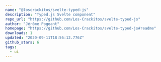 ```yaml
---
name: "@loscrackitos/svelte-typed-js"
description: "Typed.js Svelte component"
repo_url: "https://github.com/Los-Crackitos/svelte-typed-js"
author: "Jérôme Pogeant"
homepage: "https://github.com/Los-Crackitos/svelte-typed-js#readme"
downloads: 1
updated: "2020-09-11T18:56:12.776Z"
github_stars: 6
tags: 
  - ui
---
```

